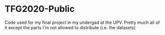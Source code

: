 # TFG2020-Public
Code used for my final project in my undergad at the UPV. Pretty much all of it except the parts I'm not allowed to distribute (i.e. the datasets)
